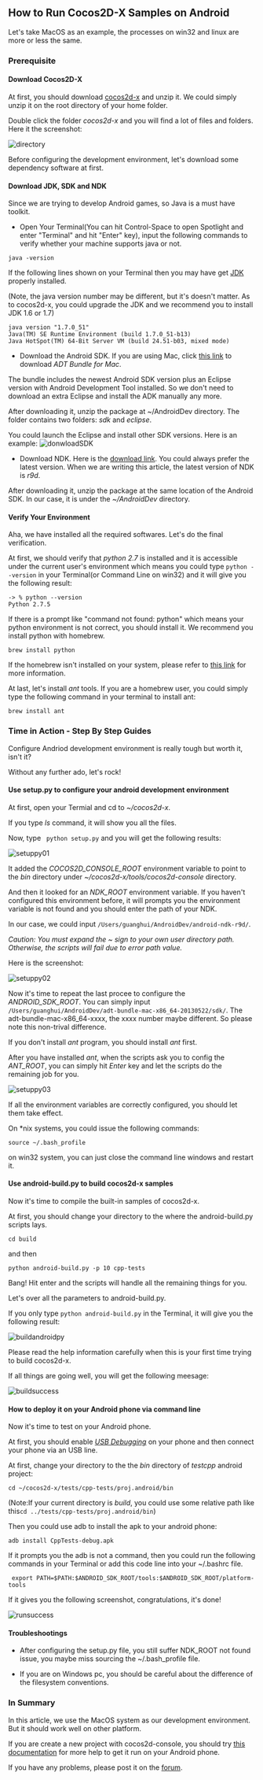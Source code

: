 ## How to Run Cocos2D-X Samples on Android

Let's take MacOS as an example, the processes on win32 and linux are more or less the same.

### Prerequisite

#### Download Cocos2D-X
At first, you should download [cocos2d-x](http://cocos2d-x.org/download) and unzip it. We could simply unzip it on the root directory of your home folder.

Double click the folder *cocos2d-x* and you will find a lot of files and folders. Here it the screenshot:

![directory](./res/cocos2dxdirectory.png)

Before configuring the development environment, let's download some dependency software at first.

#### Download JDK, SDK and NDK
Since we are trying to develop Android games, so Java is a must have toolkit.

- Open Your Terminal(You can hit Control-Space to open Spotlight and enter "Terminal" and hit "Enter" key), input the following commands to verify whether your machine supports java or not.

```
java -version
```
If the following lines shown on your Terminal then you may have get [JDK](http://www.oracle.com/technetwork/java/javase/downloads/index.html) properly installed.

(Note, the java version number may be different, but it's doesn't matter. As to cocos2d-x, you could upgrade the JDK and we recommend you to install JDK 1.6 or 1.7)

```
java version "1.7.0_51"
Java(TM) SE Runtime Environment (build 1.7.0_51-b13)
Java HotSpot(TM) 64-Bit Server VM (build 24.51-b03, mixed mode)
```
- Download the Android SDK. If you are using Mac, click [this link](https://developer.android.com/sdk/index.html?hl=sk) to download *ADT Bundle for Mac*.

The bundle includes the newest Android SDK version plus an Eclipse version with Android Development Tool installed. So we don't need to download an extra Eclipse and install
the ADK manually any more.

After downloading it, unzip the package at ~/AndroidDev directory. The folder contains two folders: *sdk* and *eclipse*. 

You could launch the Eclipse and install other SDK versions. Here is an example:
![donwloadSDK](./res/donwloadSDK.png)

- Download NDK. Here is the [download link](https://developer.android.com/tools/sdk/ndk/index.html). You could always prefer the latest version. When we are writing this article, the latest version of NDK is *r9d*. 

After downloading it, unzip the package at the same location of the Android SDK. In our case, it is under the *~/AndroidDev* directory.


#### Verify Your Environment
Aha, we have installed all the required softwares. Let's do the final verification.

At first, we should verify that *python 2.7* is installed and it is accessible under the current user's environment which means you could type `python --version` in your Terminal(or Command Line on win32) and it will give you the following result:

```
-> % python --version
Python 2.7.5
```

If there is a prompt like "command not found: python" which means your python environment is not correct, you should install it. We recommend you install python with homebrew.

```
brew install python
```
If the homebrew isn't  installed on your system, please refer to [this link](http://brew.sh/) for more information.

At last, let's install *ant* tools. If you are a homebrew user, you could simply type the following command in your terminal to install ant:

```
brew install ant
```


### Time in Action - Step By Step Guides
Configure Andriod development environment is really tough but worth it, isn't it? 

Without any further ado, let's rock!
#### Use setup.py to configure your android development environment
At first, open your Termial and cd to *~/cocos2d-x*.

If you type *ls* command, it will show you all the files. 

Now, type ` python setup.py` and you will get the following results:

![setuppy01](./res/setuppy01.png)

It added the *COCOS2D_CONSOLE_ROOT* environment variable to point to the *bin* directory under *~/cocos2d-x/tools/cocos2d-console* directory.


And then it looked for an *NDK_ROOT* environment variable. If you haven't configured this environment before, it will prompts you the environment variable is not found and you should enter the path of your NDK.

In our case, we could input `/Users/guanghui/AndroidDev/android-ndk-r9d/`. 

*Caution: You must expand the ~ sign to your own user directory path. Otherwise, the scripts will fail due to error path value.*

Here is the screenshot:

![setuppy02](./res/setuppy02.png)

Now it's time to repeat the last procee to configure the *ANDROID_SDK_ROOT*. You can simply input `/Users/guanghui/AndroidDev/adt-bundle-mac-x86_64-20130522/sdk/`. The adt-bundle-mac-x86_64-xxxx, the xxxx number maybe different. So please note this non-trival difference.

If you don't install *ant* program, you should install *ant* first.

After you have installed *ant*, when the scripts ask you to config the *ANT_ROOT*, you can simply hit *Enter* key and let the scripts do the remaining job for you.

![setuppy03](./res/setuppy03.png)

If all the environment variables are correctly configured, you should let them take effect.

On *nix systems, you could issue the following commands:

```
source ~/.bash_profile
```

on win32 system, you can just close the command line windows and restart it.


#### Use android-build.py to build cocos2d-x samples

Now it's time to compile the built-in samples of cocos2d-x.

At first, you should change your directory to the where the android-build.py scripts lays.

```
cd build
```

and then 

```
python android-build.py -p 10 cpp-tests
```
Bang! Hit enter and the scripts will handle all the remaining things for you.

Let's over all the parameters to android-build.py. 

If you only type `python android-build.py` in the Terminal, it will give you the following result:

![buildandroidpy](./res/buildandroidpy.png)

Please read the help information carefully when this is your first time trying to build cocos2d-x.

If all things are going well, you will get the following meesage:

![buildsuccess](./res/buildsuccess.png)


#### How to deploy it on your Android phone via command line
Now it's time to test on your Android phone.

At first, you should enable *[USB Debugging](http://stackoverflow.com/questions/16707137/how-to-find-and-turn-on-usb-debugging-mode-on-nexus-4)* on your phone and then connect your phone via an USB line.

At first, change your directory to the the *bin* directory of *testcpp* android project:

```
cd ~/cocos2d-x/tests/cpp-tests/proj.android/bin
```

(Note:If your current directory is *build*, you could use some relative path like this`cd ../tests/cpp-tests/proj.android/bin`)

Then you could use adb to install the apk to your android phone:

```
adb install CppTests-debug.apk
```

If it prompts you the adb is not a command, then you could run the following commands in your Terminal or add this code line into your ~/.bashrc file.

```
 export PATH=$PATH:$ANDROID_SDK_ROOT/tools:$ANDROID_SDK_ROOT/platform-tools
```

If it gives you the following screenshot, congratulations, it's done!

![runsuccess](./res/runsuccess.png)

#### Troubleshootings
- After configuring the setup.py file, you still suffer NDK_ROOT not found issue, you maybe miss sourcing the ~/.bash_profile file.

- If you are on Windows pc, you should be careful about the difference of the filesystem conventions.


### In Summary
In this article, we use the MacOS system as our development environment. But it should work well on other platform. 

If you are create a new project with cocos2d-console, you should try [this documentation]() for more help to get it run on your Android phone.

If you have any problems, please post it on the [forum](http://cocos2d-x.org/forums/6).
